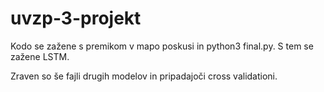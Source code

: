 # uvzp-3-projekt

Kodo se zažene s premikom v mapo poskusi in python3 final.py. S tem se zažene LSTM. 

Zraven so še fajli drugih modelov in pripadajoči cross validationi.
